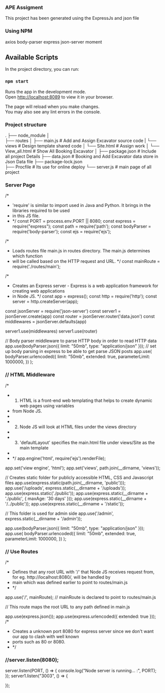 ### APE Assigment
This project has been generated using the ExpressJs and json file

### Using NPM

axios
body-parser
express
json-server
moment

## Available Scripts

In the project directory, you can run:

### `npm start`

Runs the app in the development mode.\
Open [http://localhost:8089](http://localhost:8089) to view it in your browser.

The page will reload when you make changes.\
You may also see any lint errors in the console.

### Project structure
.
├── node_module
│      
├── routes
│   ├── main.js                 # Add  and Assign Excavator source code
|
└── views                       # Design template shared code
│       └── Site.html           # Assign work
│       └── View_all.html       # Show All Booking Excavator
│
├── package.json                # Include all project Details
├── data.json                   # Booking and Add Excavator data store in Json Data file
├── package-lock.json           
├── Procfile                    # Its use for online deploy
└── server.js                   # main page of all project

### Server Page

/*
* 'require' is similar to import used in Java and Python. It brings in the libraries required to be used
* in this JS file.
* */
const PORT = process.env.PORT || 8080;
const express = require("express");
const path = require('path');
const bodyParser = require('body-parser');
const ejs = require('ejs');

/*
* Loads routes file main.js in routes directory. The main.js determines which function
* will be called based on the HTTP request and URL.
*/
const mainRoute = require('./routes/main');

/*
* Creates an Express server - Express is a web application framework for creating web applications
* in Node JS.
*/
const app = express();
const http = require('http');
const server = http.createServer(app);

const jsonServer = require('json-server')
const server1 = jsonServer.create(app)
const router = jsonServer.router('data.json')
const middlewares = jsonServer.defaults(app)

server1.use(middlewares)
server1.use(router)

// Body parser middleware to parse HTTP body in order to read HTTP data
app.use(bodyParser.json({ limit: "50mb", type: "application/json" }));
// set up body parsing in express  to be able  to get parse JSON posts
app.use(
  bodyParser.urlencoded({
    limit: "50mb",
    extended: true,
    parameterLimit: 1000000,
  })
);

### // HTML Middleware
/*
* 1. HTML is a front-end web templating  that helps to create dynamic web pages using variables
* from Node JS.
*
* 2. Node JS will look at HTML files under the views directory
*
* 3. 'defaultLayout' specifies the main.html file under views/Site as the main template
*
* */
app.engine('html', require('ejs').renderFile);

app.set('view engine', 'html');
app.set('views', path.join(__dirname, 'views'));


// Creates static folder for publicly accessible HTML, CSS and Javascript files
app.use(express.static(path.join(__dirname, 'public')));
app.use('/uploads', express.static(__dirname + '/uploads'));
app.use(express.static('./public'));
app.use(express.static(__dirname + './public', { maxAge: '30 days' }));
app.use(express.static(__dirname + '/../public'));
app.use(express.static(__dirname + '/static'));


// This folder is used for admin side
app.use('/admin', express.static(__dirname + '/admin'));


app.use(bodyParser.json({ limit: "50mb", type: "application/json" }));
app.use(
  bodyParser.urlencoded({
    limit: "50mb",
    extended: true,
    parameterLimit: 1000000,
  })
);

### // Use Routes
/*
* Defines that any root URL with '/' that Node JS receives request from, for eg. http://localhost:8080/, will be handled by
* main which was defined earlier to point to routes/main.js
* */

app.use('/', mainRoute); // mainRoute is declared to point to routes/main.js

// This route maps the root URL to any path defined in main.js

app.use(express.json());
app.use(express.urlencoded({ extended: true }));
/*
* Creates a unknown port 8080 for express server since we don't want our app to clash with well known
* ports such as 80 or 8080.
* */

### //server.listen(8080);
server.listen(PORT, () => {
  console.log("Node server is running... :", PORT);
});
server1.listen("3003", () => {
  
});

